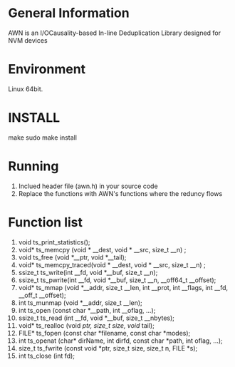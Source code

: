 # General Information

AWN is an I/OCausality-based In-line Deduplication Library designed for NVM devices

# Environment
Linux 64bit.

# INSTALL
make
sudo make install

# Running
1. Inclued header file (awn.h) in your source code
2. Replace the functions with AWN's functions where the reduncy flows

# Function list
1. void ts_print_statistics();
2. void* ts_memcpy (void * __dest, void * __src, size_t __n) ;
3. void ts_free (void *__ptr, void *__tail);
4. void* ts_memcpy_traced(void * __dest, void * __src, size_t __n) ;
5. ssize_t ts_write(int __fd, void *__buf, size_t __n);
6. ssize_t ts_pwrite(int __fd, void *__buf, size_t __n, __off64_t __offset);
7. void* ts_mmap (void *__addr, size_t __len, int __prot, int __flags, int __fd, __off_t __offset);
8. int ts_munmap (void *__addr, size_t __len);
9. int ts_open (const char *__path, int __oflag, ...);
10. ssize_t ts_read (int __fd, void *__buf, size_t __nbytes);
11. void* ts_realloc (void *ptr, size_t size, void* tail);
12. FILE* ts_fopen (const char *filename, const char *modes);
13. int ts_openat (char* dirName, int dirfd, const char *path, int oflag, ...);
14. size_t ts_fwrite (const void *ptr, size_t size, size_t n, FILE *s);
15. int ts_close (int fd);
